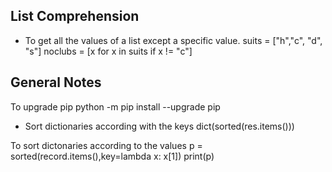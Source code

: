 ## List Comprehension

- To get all the values of a list except a specific value.
suits = ["h","c", "d", "s"]
noclubs = [x for x in suits if x != "c"]

## General Notes

To upgrade pip
  python -m pip install --upgrade pip    
  
- Sort dictionaries according with the keys
  dict(sorted(res.items()))

To sort dictonaries according to the values
p = sorted(record.items(),key=lambda x: x[1])
print(p)


